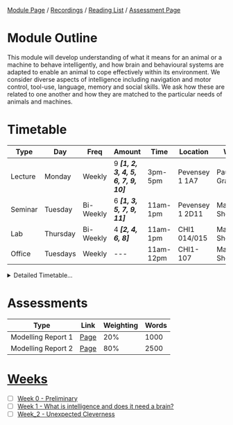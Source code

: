 [Module Page](https://canvas.sussex.ac.uk/courses/34991) /
[Recordings](https://sussex.cloud.panopto.eu/Panopto/Pages/Sessions/List.aspx?embedded=1&nomobileprompt=true#folderID=%222dd9d0b3-f650-47aa-b166-b22100a4a264%22) /
[Reading List](https://sussex.leganto.exlibrisgroup.com/leganto/nui/lists/23770970950002461?auth=SAML) /
[Assessment Page](https://canvas.sussex.ac.uk/courses/34991/pages/assessments-and-feedback-2)

# Module Outline
This module will develop understanding of what it means for an animal or a machine to behave intelligently, and how brain and behavioural systems are adapted to enable an animal to cope effectively within its environment. We consider diverse aspects of intelligence including navigation and motor control, tool-use, language, memory and social skills. We ask how these are related to one another and how they are matched to the particular needs of animals and machines.


# Timetable

| Type | Day | Freq | Amount | Time | Location | Who | 
|---|---|---|---|---|---|---|
| Lecture | Monday | Weekly | 9 ***[1, 2, 3, 4, 5, 6, 7, 9, 10]*** | 3pm-5pm | Pevensey 1 1A7 | Paul Graham | 
| Seminar | Tuesday | Bi-Weekly | 6 ***[1, 3, 5, 7, 9, 11]***| 11am-1pm | Pevensey 1 2D11 | Maxine Sherman |
| Lab | Thursday | Bi-Weekly | 4 ***[2, 4, 6, 8]*** | 11am-1pm | CHI1 014/015 | Maxine Sherman |
| Office | Tuesdays | Weekly | --- | 11am-12pm | CHI1-107 | Maxine Sherman |


<details>
  <summary>Detailed Timetable...</summary>

  |   | Mon | Tue | Wed | Thurs | Fri |
  |---|---|---|---|---|---|
  | 09-10  |---      |---      |---|---  |---|
  | 10-11  |---      |---      |---|---  |---|
  | 11-12  | Office  | Seminar |---| Lab |---|
  | 12-13  |---      | Seminar |---| Lab |---|
  | 13-14  |---      |---      |---|---  |---|
  | 14-15  |---      |---      |---|---  |---|
  | 15-16  | Lecture |---      |---|---  |---|
  | 16-17  | Lecture |---      |---|---  |---|
  | 17-18  |---      |---      |---|---  |---|
  | 18-19  |---      |---      |---|---  |---|

</details>


# Assessments

| Type | Link | Weighting | Words |
|---|---|---|---|
| Modelling Report 1 | [Page](https://canvas.sussex.ac.uk/courses/34991/pages/assignment-1-details-worth-20-percent-modelling-report-option?module_item_id=1509121) | 20% | 1000 |
| Modelling Report 2 | [Page](https://canvas.sussex.ac.uk/courses/34991/pages/assignment-2-details-worth-80-percent-modelling-report-option?module_item_id=1509123) | 80% | 2500 |

# [Weeks]()
- [ ] [Week 0 - Preliminary](https://github.com/LukeBirkett/study-planner/tree/main/826G5_Intelligence_in_Animals_and_Machines/weeks/week_0)
- [ ] [Week 1 - What is intelligence and does it need a brain?](https://github.com/LukeBirkett/study-planner/tree/main/826G5_Intelligence_in_Animals_and_Machines/weeks/week_1)
- [ ] [Week_2 - Unexpected Cleverness](https://github.com/LukeBirkett/study-planner/tree/main/826G5_Intelligence_in_Animals_and_Machines/weeks/week_2)
